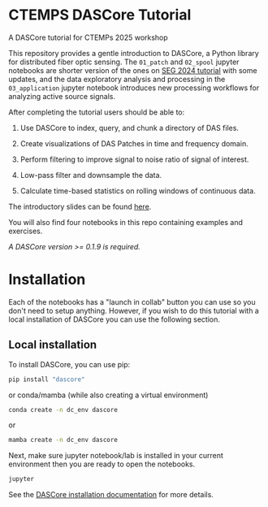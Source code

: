 # CTEMPS DASCore Tutorial

A DASCore tutorial for CTEMPs 2025 workshop 

This repository provides a gentle introduction to DASCore, a Python library for distributed fiber optic sensing. The `01_patch` and `02_spool` jupyter notebooks are shorter version of the ones on [SEG 2024 tutorial](https://github.com/DASDAE/seg_tutorial/) with some updates, and the data exploratory analysis and processing in the `03_application` jupyter notebook introduces new processing workflows for analyzing active source signals.

After completing the tutorial users should be able to:

1. Use DASCore to index, query, and chunk a directory of DAS files.

2. Create visualizations of DAS Patches in time and frequency domain.
   
3. Perform filtering to improve signal to noise ratio of signal of interest.
 
4. Low-pass filter and downsample the data.

5. Calculate time-based statistics on rolling windows of continuous data.

The introductory slides can be found [here](https://dasdae.github.io/presentations/ctepms_2024/ctemps_2024.html).

You will also find four notebooks in this repo containing examples and exercises.

*A DASCore version >= 0.1.9 is required.*

# Installation

Each of the notebooks has a "launch in collab" button you can use so you don't need to setup anything. However, if you wish to do this tutorial with a local installation of DASCore you can use the following section. 

## Local installation

To install DASCore, you can use pip:

```bash
pip install "dascore"
```

or conda/mamba (while also creating a virtual environment)

```bash
conda create -n dc_env dascore
```

or

```bash
mamba create -n dc_env dascore
```

Next, make sure jupyter notebook/lab is installed in your current environment then you are ready to open the notebooks.

```bash
jupyter
```

See the [DASCore installation documentation](https://dascore.org/#installation) for more details.
